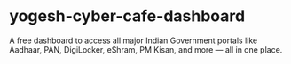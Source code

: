 # yogesh-cyber-cafe-dashboard
A free dashboard to access all major Indian Government portals like Aadhaar, PAN, DigiLocker, eShram, PM Kisan, and more — all in one place.
